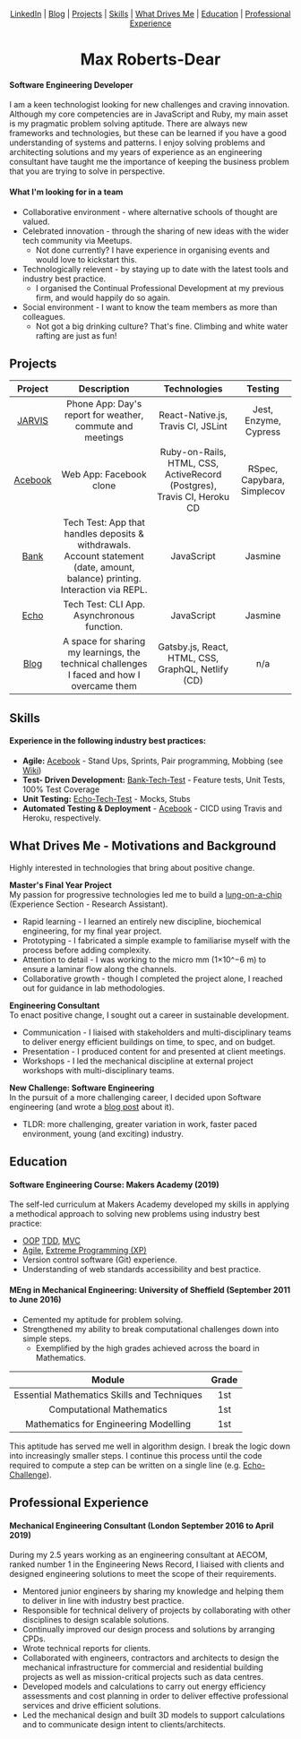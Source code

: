 <div align ="center">
 
[LinkedIn](https://www.linkedin.com/in/maxrobertsdear/) | 
[Blog](https://www.maxrobertsdear.com/) | 
[Projects](#githubProjects) | 
[Skills](#skills) | 
[What Drives Me](#drivers) | 
[Education](#education) | 
[Professional Experience](#professionalExperience) 
 
</div>

<h1 align="center">Max Roberts-Dear</h1>

#### Software Engineering Developer

I am a keen technologist looking for new challenges and craving innovation. Although my core competencies are in JavaScript and Ruby, my main asset is my pragmatic problem solving aptitude. There are always new frameworks and technologies, but these can be learned if you have a good understanding of systems and patterns. I enjoy solving problems and architecting solutions and my years of experience as an engineering consultant have taught me the importance of keeping the business problem that you are trying to solve in perspective.


#### What I'm looking for in a team

* Collaborative environment - where alternative schools of thought are valued.
* Celebrated innovation -  through the sharing of new ideas with the wider tech community via Meetups. 
  * Not done currently? I have experience in organising events and would love to kickstart this.
* Technologically relevent - by staying up to date with the latest tools and industry best practice. 
  * I organised the Continual Professional Development at my previous firm, and would happily do so again.
* Social environment - I want to know the team members as more than colleagues. 
  * Not got a big drinking culture? That's fine. Climbing and white water rafting are just as fun!



## <a name = "githubProjects">Projects</a>

| Project     | Description | Technologies | Testing |
|:-----------:|:-------------:| :------------:| :------------:|
| [JARVIS](PROJECTLINK) | Phone App: Day's report for weather, commute and meetings | React-Native.js, Travis CI, JSLint | Jest, Enzyme, Cypress |
| [Acebook](https://github.com/MaxRobertsDear/acebook-Isambard) | Web App: Facebook clone | Ruby-on-Rails, HTML, CSS, ActiveRecord (Postgres), Travis CI, Heroku CD | RSpec, Capybara, Simplecov |
| [Bank](PROJECTLINK) | Tech Test: App that handles deposits & withdrawals. Account statement (date, amount, balance) printing. Interaction via REPL. | JavaScript | Jasmine |
| [Echo](PROJECTLINK) | Tech Test: CLI App. Asynchronous function. | JavaScript | Jasmine |
| [Blog](https://www.maxrobertsdear.com/) | A space for sharing my learnings, the technical challenges I faced and how I overcame them | Gatsby.js, React, HTML, CSS, GraphQL, Netlify (CD) | n/a |


## <a name = "skills">Skills</a>

#### Experience in the following industry best practices:

* **Agile:** [Acebook](https://github.com/MaxRobertsDear/acebook-Isambard) - Stand Ups, Sprints, Pair programming, Mobbing (see [Wiki](https://github.com/MaxRobertsDear/acebook-Isambard/wiki))
* **Test- Driven Development:** [Bank-Tech-Test](LINK) - Feature tests, Unit Tests, 100% Test Coverage
* **Unit Testing:** [Echo-Tech-Test](LINK) - Mocks, Stubs
* **Automated Testing & Deployment**  - [Acebook](https://github.com/MaxRobertsDear/acebook-Isambard) - CICD using Travis and Heroku, respectively.



## <a name = "drivers">What Drives Me - Motivations and Background</a> 

Highly interested in technologies that bring about positive change. 

**Master's Final Year Project**  
My passion for progressive technologies led me to build a [lung-on-a-chip](https://www.linkedin.com/in/maxrobertsdear/#experience-section) (Experience Section - Research Assistant).

* Rapid learning - I learned an entirely new discipline, biochemical engineering, for my final year project. 
* Prototyping - I fabricated a simple example to familiarise myself with the process before adding complexity. 
* Attention to detail - I was working to the micro mm (1×10^−6 m) to ensure a laminar flow along the channels.
* Collaborative growth - though I completed the project alone, I reached out for guidance in lab methodologies. 

**Engineering Consultant**  
To enact positive change, I sought out a career in sustainable development. 

* Communication - I liaised with stakeholders and multi-disciplinary teams to deliver energy efficient buildings on time, to spec, and on budget.
* Presentation - I produced content for and presented at client meetings.
* Workshops -  I led the mechanical discipline at external project workshops with multi-disciplinary teams.

**New Challenge: Software Engineering**  
In the pursuit of a more challenging career, I decided upon Software engineering (and wrote a [blog post](LINK) about it). 
* TLDR: more challenging, greater variation in work, faster paced environment, young (and exciting) industry.



## <a name = "education">Education</a>


#### Software Engineering Course: Makers Academy (2019)

The self-led curriculum at Makers Academy developed my skills in applying a methodical approach to solving new problems using industry best practice:

* [OOP](BLOGLINK) [TDD](BLOGLINK), [MVC](BLOGLINK)
* [Agile](BLOGLINK), [Extreme Programming (XP)](BLOGLINK)
* Version control software (Git) experience. 
* Understanding of web standards accessibility and best practice.




#### MEng in Mechanical Engineering: University of Sheffield (September 2011 to June 2016)

* Cemented my aptitude for problem solving. 
* Strengthened my ability to break computational challenges down into simple steps.  
  * Exemplified by the high grades achieved across the board in Mathematics. 
  


| Module | Grade |
| :----: | :---: |
| Essential Mathematics Skills and Techniques | 1st |
| Computational Mathematics | 1st |
| Mathematics for Engineering Modelling | 1st |



This aptitude has served me well in algorithm design. I break the logic down into increasingly smaller steps. I continue this process until the code required to compute a step can be written on a single line (e.g. [Echo-Challenge](LINK)).



## <a name = "professionalExperience">Professional Experience</a>

#### Mechanical Engineering Consultant (London September 2016 to April 2019)
During my 2.5 years working as an engineering consultant at AECOM, ranked number 1 in the Engineering News Record, I liaised with clients and designed engineering solutions to meet the scope of their requirements.

- Mentored junior engineers by sharing my knowledge and helping them to deliver in line with industry best practice.
- Responsible for technical delivery of projects by collaborating with other disciplines to design scalable solutions.
- Continually improved our design process and solutions by arranging CPDs.
- Wrote technical reports for clients.
- Collaborated with engineers, contractors and architects to design the mechanical infrastructure for commercial and residential building projects as well as mission-critical projects such as data centres.
- Developed models and calculations to carry out energy efficiency assessments and cost planning in order to deliver effective professional services and drive efficient solutions.
- Led the mechanical design and built 3D models to support calculations and to communicate design intent to clients/architects.

